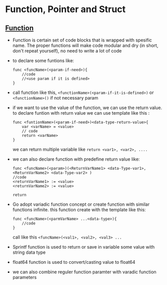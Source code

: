 # Function, Pointer and Struct

## [Function](https://github.com/aandaldi/Learn-Golang/tree/aan/Learn-step-by-step/function-pointer-struct/function.go)
* Function is certain set of code blocks that is wrapped with spesific name. The proper functions will make code modular and dry (in short, don't repeat yourself), no need to write a lot of code
* to declare some funtions like: 
    ~~~
    func <funcName>(<param-if-need>){
        //code
        //<use param if it is defined>
    }
    ~~~
* call function like this, `<functionName>(<param-if-it-is-defined>)` or `<functionName>()` if not necessary param
* if we want to use the value of the function, we can use the return value. to declare funtion with return value we can use template like this :
    ~~~
    func <funtionName>(<param-if-need>)<data-type-return-value>{
        var <varName> = <value>
        // code
        return <varName>
    }
    ~~~
    we can return multiple variable like  `return <var1>, <var2>, ....`
* we can also  declare function with predefine return value like:
    ~~~
    func <funcName>(<param>)(<ReturnVarName1> <data-Type-var1>, <ReturnVarName2> <data-Type-var2> )
    //code
    <returnVarName1> := <value>
    <returnVarName2> := <value>

    return
    ~~~

* Go adopt variadic function concept or create function with similar functions infinite. this function create with  the template like this:
    ~~~
    func <funcName>(<parmVarName> ...<data-type>){
        //code
    }
    ~~~
    call like this `<funcName>(<val1>, <val2>, <val3> ...`

* Sprintf function is used to return or save in variable some value with string data type
* float64 function is used to convert/casting value to float64
* we can also  combine reguler function paramter with varadic function parameters